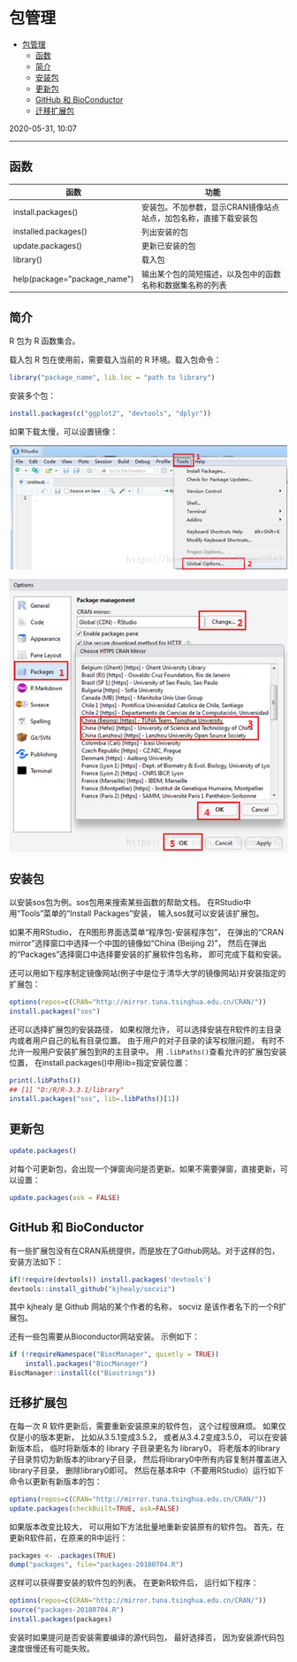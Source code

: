 # 包管理

- [包管理](#包管理)
  - [函数](#函数)
  - [简介](#简介)
  - [安装包](#安装包)
  - [更新包](#更新包)
  - [GitHub 和 BioConductor](#github-和-bioconductor)
  - [迁移扩展包](#迁移扩展包)

2020-05-31, 10:07
***

## 函数

|函数|功能|
|---|---|
|install.packages()|安装包。不加参数，显示CRAN镜像站点站点，加包名称，直接下载安装包|
|installed.packages()|列出安装的包|
|update.packages()|更新已安装的包|
|library()|载入包|
|help(package="package_name")|输出某个包的简短描述，以及包中的函数名称和数据集名称的列表|

## 简介

R 包为 R 函数集合。

载入包
R 包在使用前，需要载入当前的 R 环境。载入包命令：

```r
library("package_name", lib.loc = "path to library")
```

安装多个包：

```r
install.packages(c("ggplot2", "devtools", "dplyr"))
```

如果下载太慢，可以设置镜像：

![options](images/2020-05-28-22-50-55.png)

![Packages](images/2020-05-28-22-51-14.png)

## 安装包

以安装sos包为例。sos包用来搜索某些函数的帮助文档。 在RStudio中用“Tools”菜单的“Install Packages”安装， 输入sos就可以安装该扩展包。

如果不用RStudio， 在R图形界面选菜单“程序包-安装程序包”， 在弹出的“CRAN mirror”选择窗口中选择一个中国的镜像如“China (Beijing 2)”， 然后在弹出的“Packages”选择窗口中选择要安装的扩展软件包名称， 即可完成下载和安装。

还可以用如下程序制定镜像网站(例子中是位于清华大学的镜像网站)并安装指定的扩展包：

```r
options(repos=c(CRAN="http://mirror.tuna.tsinghua.edu.cn/CRAN/"))
install.packages("sos")
```

还可以选择扩展包的安装路径， 如果权限允许， 可以选择安装在R软件的主目录内或者用户自己的私有目录位置。 由于用户的对子目录的读写权限问题， 有时不允许一般用户安装扩展包到R的主目录中。 用 `.libPaths()`查看允许的扩展包安装位置， 在install.packages()中用lib=指定安装位置：

```r
print(.libPaths())
## [1] "D:/R/R-3.3.1/library"
install.packages("sos", lib=.libPaths()[1])
```

## 更新包

```r
update.packages()
```

对每个可更新包，会出现一个弹窗询问是否更新。如果不需要弹窗，直接更新，可以设置：

```r
update.packages(ask = FALSE)
```

## GitHub 和 BioConductor

有一些扩展包没有在CRAN系统提供，而是放在了Github网站。对于这样的包， 安装方法如下：

```r
if(!require(devtools)) install.packages('devtools')
devtools::install_github("kjhealy/socviz")
```

其中 kjhealy 是 Github 网站的某个作者的名称， socviz 是该作者名下的一个R扩展包。

还有一些包需要从Bioconductor网站安装。 示例如下：

```r
if (!requireNamespace("BiocManager", quietly = TRUE))
    install.packages("BiocManager")
BiocManager::install(c("Biostrings"))
```

## 迁移扩展包

在每一次 R 软件更新后，需要重新安装原来的软件包， 这个过程很麻烦。 如果仅仅是小的版本更新， 比如从3.5.1变成3.5.2， 或者从3.4.2变成3.5.0， 可以在安装新版本后， 临时将新版本的 library 子目录更名为 library0， 将老版本的library子目录剪切为新版本的library子目录， 然后将library0中所有内容复制并覆盖进入library子目录， 删除library0即可。 然后在基本R中（不要用RStudio）运行如下命令以更新有新版本的包：

```r
options(repos=c(CRAN="http://mirror.tuna.tsinghua.edu.cn/CRAN/"))
update.packages(checkBuilt=TRUE, ask=FALSE)
```

如果版本改变比较大， 可以用如下方法批量地重新安装原有的软件包。 首先，在更新R软件前，在原来的R中运行：

```r
packages <- .packages(TRUE)
dump("packages", file="packages-20180704.R")
```

这样可以获得要安装的软件包的列表。 在更新R软件后， 运行如下程序：

```r
options(repos=c(CRAN="http://mirror.tuna.tsinghua.edu.cn/CRAN/"))
source("packages-20180704.R")
install.packages(packages)
```

安装时如果提问是否安装需要编译的源代码包， 最好选择否， 因为安装源代码包速度很慢还有可能失败。

